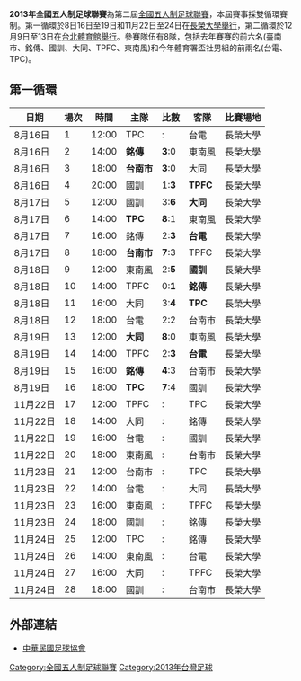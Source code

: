 **2013年全國五人制足球聯賽**為第二屆[全國五人制足球聯賽](../Page/全國五人制足球聯賽.md "wikilink")，本屆賽事採雙循環賽制。第一循環於8日16日至19日和11月22日至24日在[長榮大學舉行](https://zh.wikipedia.org/wiki/長榮大學 "wikilink")，第二循環於12月9日至13日在[台北體育館舉行](https://zh.wikipedia.org/wiki/台北體育館 "wikilink")。參賽隊伍有8隊，包括去年賽賽的前六名(臺南市、銘傳、國訓、大同、TPFC、東南風)和今年體育署盃社男組的前兩名(台電、TPC)。

## 第一循環

| 日期     | 場次 | 時間    | 主隊      | 比數      | 客隊       | 比賽場地 |
| ------ | -- | ----- | ------- | ------- | -------- | ---- |
| 8月16日  | 1  | 12:00 | TPC     | :       | 台電       | 長榮大學 |
| 8月16日  | 2  | 14:00 | **銘傳**  | **3**:0 | 東南風      | 長榮大學 |
| 8月16日  | 3  | 18:00 | **台南市** | **3**:0 | 大同       | 長榮大學 |
| 8月16日  | 4  | 20:00 | 國訓      | 1:**3** | **TPFC** | 長榮大學 |
| 8月17日  | 5  | 12:00 | 國訓      | 3:**6** | **大同**   | 長榮大學 |
| 8月17日  | 6  | 14:00 | **TPC** | **8**:1 | 東南風      | 長榮大學 |
| 8月17日  | 7  | 16:00 | 銘傳      | 2:**3** | **台電**   | 長榮大學 |
| 8月17日  | 8  | 18:00 | **台南市** | **7**:3 | TPFC     | 長榮大學 |
| 8月18日  | 9  | 12:00 | 東南風     | 2:**5** | **國訓**   | 長榮大學 |
| 8月18日  | 10 | 14:00 | TPFC    | 0:**1** | **銘傳**   | 長榮大學 |
| 8月18日  | 11 | 16:00 | 大同      | 3:**4** | **TPC**  | 長榮大學 |
| 8月18日  | 12 | 18:00 | 台電      | 2:2     | 台南市      | 長榮大學 |
| 8月19日  | 13 | 12:00 | **大同**  | **8**:0 | 東南風      | 長榮大學 |
| 8月19日  | 14 | 14:00 | TPFC    | 2:**3** | **台電**   | 長榮大學 |
| 8月19日  | 15 | 16:00 | **銘傳**  | **4**:3 | 台南市      | 長榮大學 |
| 8月19日  | 16 | 18:00 | **TPC** | **7**:4 | 國訓       | 長榮大學 |
| 11月22日 | 17 | 12:00 | TPFC    | :       | TPC      | 長榮大學 |
| 11月22日 | 18 | 14:00 | 大同      | :       | 銘傳       | 長榮大學 |
| 11月22日 | 19 | 16:00 | 台電      | :       | 國訓       | 長榮大學 |
| 11月22日 | 20 | 18:00 | 東南風     | :       | 台南市      | 長榮大學 |
| 11月23日 | 21 | 12:00 | 台南市     | :       | TPC      | 長榮大學 |
| 11月23日 | 22 | 14:00 | 台電      | :       | 大同       | 長榮大學 |
| 11月23日 | 23 | 16:00 | 東南風     | :       | TPFC     | 長榮大學 |
| 11月23日 | 24 | 18:00 | 國訓      | :       | 銘傳       | 長榮大學 |
| 11月24日 | 25 | 12:00 | TPC     | :       | 銘傳       | 長榮大學 |
| 11月24日 | 26 | 14:00 | 東南風     | :       | 台電       | 長榮大學 |
| 11月24日 | 27 | 16:00 | 大同      | :       | TPFC     | 長榮大學 |
| 11月24日 | 28 | 18:00 | 國訓      | :       | 台南市      | 長榮大學 |

## 外部連結

  - [中華民國足球協會](http://ctfa.com.tw/)

[Category:全國五人制足球聯賽](https://zh.wikipedia.org/wiki/Category:全國五人制足球聯賽 "wikilink") [Category:2013年台灣足球](https://zh.wikipedia.org/wiki/Category:2013年台灣足球 "wikilink")